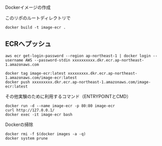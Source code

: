 Dockerイメージの作成

このリポのルートディレクトリで
```
docker build -t image-ecr .
```

ECRへプッシュ
----
```
aws ecr get-login-password --region ap-northeast-1 | docker login --username AWS --password-stdin xxxxxxxxxx.dkr.ecr.ap-northeast-1.amazonaws.com
```

```
docker tag image-ecr:latest xxxxxxxxx.dkr.ecr.ap-northeast-1.amazonaws.com/image-ecr:latest
docker push xxxxxxxxx.dkr.ecr.ap-northeast-1.amazonaws.com/image-ecr:latest
```

その他実験のために利用するコマンド（ENTRYPOINTとCMD）
```
docker run -d --name image-ecr -p 80:80 image-ecr
curl http://127.0.0.1/
docker exec -it image-ecr bash
```

Dockerの掃除
```
docker rmi -f $(docker images -a -q)
docker system prune
```
